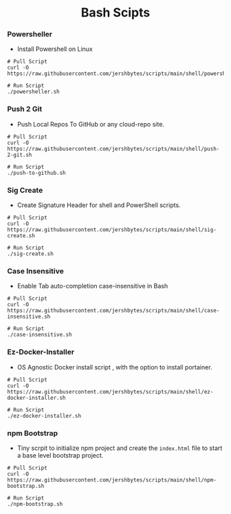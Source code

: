 <h1 align="center"> Bash Scipts </h1>



### Powersheller

- Install Powershell on Linux

```shell
# Pull Script
curl -O https://raw.githubusercontent.com/jershbytes/scripts/main/shell/powersheller.sh

# Run Script
./powersheller.sh
```

### Push 2 Git

- Push Local Repos To GitHub or any cloud-repo site.

```shell
# Pull Script
curl -O https://raw.githubusercontent.com/jershbytes/scripts/main/shell/push-2-git.sh

# Run Script
./push-to-github.sh
```
### Sig Create

-  Create Signature Header for shell and PowerShell scripts.

```shell
# Pull Script
curl -O https://raw.githubusercontent.com/jershbytes/scripts/main/shell/sig-create.sh

# Run Script
./sig-create.sh
```
### Case Insensitive

-  Enable Tab auto-completion case-insensitive in Bash

```shell
# Pull Script
curl -O https://raw.githubusercontent.com/jershbytes/scripts/main/shell/case-insensitive.sh

# Run Script
./case-insensitive.sh
```

### Ez-Docker-Installer

-  OS Agnostic Docker install script , with the option to install portainer.

```shell
# Pull Script
curl -O https://raw.githubusercontent.com/jershbytes/scripts/main/shell/ez-docker-installer.sh

# Run Script
./ez-docker-installer.sh
```

### npm Bootstrap

-  Tiny scrpit to initialize npm project and create the `index.html` file to start a base level bootstrap project.

```shell
# Pull Script
curl -O https://raw.githubusercontent.com/jershbytes/scripts/main/shell/npm-bootstrap.sh

# Run Script
./npm-bootstrap.sh
```

